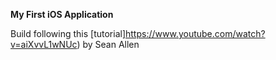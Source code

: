 **My First iOS Application**
 
Build following this [tutorial]https://www.youtube.com/watch?v=aiXvvL1wNUc) by Sean Allen 
